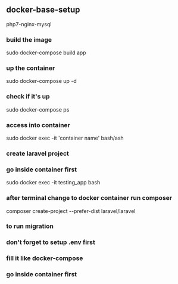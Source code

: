 ## docker-base-setup
php7-nginx-mysql

### build the image
sudo docker-compose build app

### up the container
sudo docker-compose up -d

### check if it's up
sudo docker-compose ps

### access into container
sudo docker exec -it 'container name' bash/ash

### create laravel project
### go inside container first
sudo docker exec -it testing_app bash

### after terminal change to docker container run composer
composer create-project --prefer-dist laravel/laravel

### to run migration 
### don't forget to setup .env first
### fill it like docker-compose
### go inside container first



